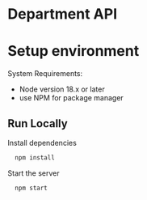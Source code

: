 # Department API

# Setup environment
System Requirements:
- Node version 18.x or later
- use NPM for package manager

## Run Locally
Install dependencies

```bash
  npm install
```

Start the server

```bash
  npm start
```